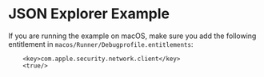 # JSON Explorer Example

If you are running the example on macOS, make sure you add the following entitlement in `macos/Runner/Debugprofile.entitlements`:

```
	<key>com.apple.security.network.client</key>
	<true/>
```
